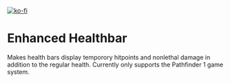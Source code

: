 [![ko-fi](https://ko-fi.com/img/githubbutton_sm.svg)](https://ko-fi.com/staebchenfisch)

# Enhanced Healthbar
Makes health bars display temporory hitpoints and nonlethal damage in addition to the regular health. Currently only supports the Pathfinder 1 game system.
